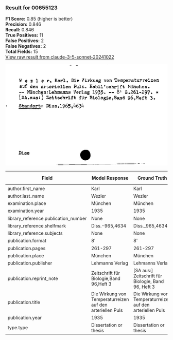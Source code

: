 ### Result for 00655123
**F1 Score:** 0.85 (higher is better)<br>**Precision:** 0.846<br>**Recall:** 0.846<br>**True Positives:** 11<br>**False Positives:** 2<br>**False Negatives:** 2<br>**Total Fields:** 15<br>[View raw result from claude-3-5-sonnet-20241022](https://github.com/RISE-UNIBAS/humanities_data_benchmark/blob/main/results/2025-09-02/T0143/request_T0143_00655123.json)

<img src="https://github.com/RISE-UNIBAS/humanities_data_benchmark/blob/main/benchmarks/zettelkatalog/images/00655123.jpg?raw=true" alt="00655123" width="600px">

| Field | Model Response | Ground Truth | Fuzzy Score | Match |
|-------|----------------|--------------|-------------|-------|
| author.first_name | Karl | Karl | 1.000 | ✅ |
| author.last_name | Wezler | Wezler | 1.000 | ✅ |
| examination.place | München | München | 1.000 | ✅ |
| examination.year | 1935 | 1935 | 1.000 | ✅ |
| library_reference.publication_number | None | None | 1.000 | ✅ |
| library_reference.shelfmark | Diss.-965,4634 | Diss._965,4634 | 0.929 | ❌ |
| library_reference.subjects | None | None | 1.000 | ✅ |
| publication.format | 8' | 8' | 1.000 | ✅ |
| publication.pages | 261-297 | 261-297 | 1.000 | ✅ |
| publication.place | München | München | 1.000 | ✅ |
| publication.publisher | Lehmanns Verlag | Lehmanns Verlag | 1.000 | ✅ |
| publication.reprint_note | Zeitschrift für Biologie,Band 96,Heft 3 | [SA aus:] Zeitschrift für Biologie, Band 96, Heft 3 | 0.867 | ❌ |
| publication.title | Die Wirkung von Temperaturreizen auf den arteriellen Puls | Die Wirkung von Temperaturreizen auf den arteriellen Puls | 1.000 | ✅ |
| publication.year | 1935 | 1935 | 1.000 | ✅ |
| type.type | Dissertation or thesis | Dissertation or thesis | 1.000 | ✅ |
